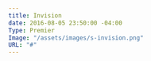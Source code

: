 ```yaml
---
title: Invision
date: 2016-08-05 23:50:00 -04:00
Type: Premier
Image: "/assets/images/s-invision.png"
URL: "#"
---
```



